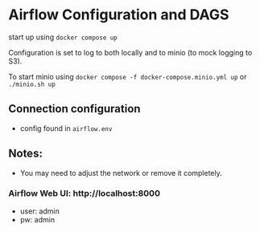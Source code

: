 # Airflow Configuration and DAGS

start up using `docker compose up`

Configuration is set to log to both locally and to minio (to mock logging to S3).

To start minio using `docker compose -f docker-compose.minio.yml up` or `./minio.sh up`

## Connection configuration
- config found in `airflow.env`

## Notes:
- You may need to adjust the network or remove it completely.

### Airflow Web UI: http://localhost:8000 
- user: admin
- pw: admin